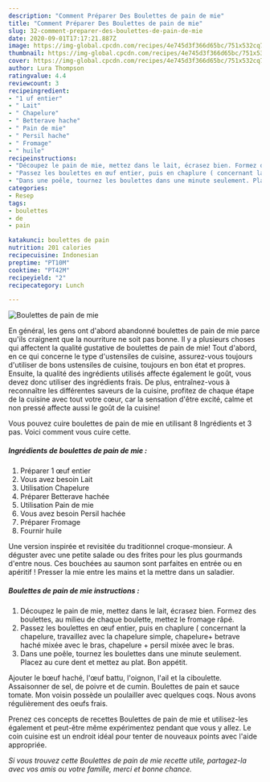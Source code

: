 ```yaml
---
description: "Comment Préparer Des Boulettes de pain de mie"
title: "Comment Préparer Des Boulettes de pain de mie"
slug: 32-comment-preparer-des-boulettes-de-pain-de-mie
date: 2020-09-01T17:17:21.887Z
image: https://img-global.cpcdn.com/recipes/4e745d3f366d65bc/751x532cq70/boulettes-de-pain-de-mie-photo-principale-de-la-recette.jpg
thumbnail: https://img-global.cpcdn.com/recipes/4e745d3f366d65bc/751x532cq70/boulettes-de-pain-de-mie-photo-principale-de-la-recette.jpg
cover: https://img-global.cpcdn.com/recipes/4e745d3f366d65bc/751x532cq70/boulettes-de-pain-de-mie-photo-principale-de-la-recette.jpg
author: Lura Thompson
ratingvalue: 4.4
reviewcount: 3
recipeingredient:
- "1 uf entier"
- " Lait"
- " Chapelure"
- " Betterave hache"
- " Pain de mie"
- " Persil hache"
- " Fromage"
- " huile"
recipeinstructions:
- "Découpez le pain de mie, mettez dans le lait, écrasez bien. Formez des boulettes, au milieu de chaque boulette, mettez le fromage râpé."
- "Passez les boulettes en œuf entier, puis en chaplure ( concernant la chapelure, travaillez avec la chapelure simple, chapelure+ betrave haché mixée avec le bras, chapelure + persil mixée avec le bras."
- "Dans une poêle, tournez les boulettes dans une minute seulement. Placez au cure dent et mettez au plat. Bon appétit."
categories:
- Resep
tags:
- boulettes
- de
- pain

katakunci: boulettes de pain 
nutrition: 201 calories
recipecuisine: Indonesian
preptime: "PT10M"
cooktime: "PT42M"
recipeyield: "2"
recipecategory: Lunch

---
```



![Boulettes de pain de mie](https://img-global.cpcdn.com/recipes/4e745d3f366d65bc/751x532cq70/boulettes-de-pain-de-mie-photo-principale-de-la-recette.jpg)

En général, les gens ont d'abord abandonné boulettes de pain de mie parce qu'ils craignent que la nourriture ne soit pas bonne. Il y a plusieurs choses qui affectent la qualité gustative de boulettes de pain de mie! Tout d'abord, en ce qui concerne le type d'ustensiles de cuisine, assurez-vous toujours d'utiliser de bons ustensiles de cuisine, toujours en bon état et propres. Ensuite, la qualité des ingrédients utilisés affecte également le goût, vous devez donc utiliser des ingrédients frais. De plus, entraînez-vous à reconnaître les différentes saveurs de la cuisine, profitez de chaque étape de la cuisine avec tout votre cœur, car la sensation d'être excité, calme et non pressé affecte aussi le goût de la cuisine!

<!--inarticleads1-->

Vous pouvez cuire boulettes de pain de mie en utilisant 8 Ingrédients et 3 pas. Voici comment vous cuire cette.

##### Ingrédients de boulettes de pain de mie :

1. Préparer 1 œuf entier
1. Vous avez besoin  Lait
1. Utilisation  Chapelure
1. Préparer  Betterave hachée
1. Utilisation  Pain de mie
1. Vous avez besoin  Persil hachée
1. Préparer  Fromage
1. Fournir  huile


Une version inspirée et revisitée du traditionnel croque-monsieur. A déguster avec une petite salade ou des frites pour les plus gourmands d&#39;entre nous. Ces bouchées au saumon sont parfaites en entrée ou en apéritif ! Presser la mie entre les mains et la mettre dans un saladier. 

<!--inarticleads2-->

##### Boulettes de pain de mie instructions :

1. Découpez le pain de mie, mettez dans le lait, écrasez bien. Formez des boulettes, au milieu de chaque boulette, mettez le fromage râpé.
1. Passez les boulettes en œuf entier, puis en chaplure ( concernant la chapelure, travaillez avec la chapelure simple, chapelure+ betrave haché mixée avec le bras, chapelure + persil mixée avec le bras.
1. Dans une poêle, tournez les boulettes dans une minute seulement. Placez au cure dent et mettez au plat. Bon appétit.


Ajouter le bœuf haché, l&#39;œuf battu, l&#39;oignon, l&#39;ail et la ciboulette. Assaisonner de sel, de poivre et de cumin. Boulettes de pain et sauce tomate. Mon voisin possède un poulailler avec quelques coqs. Nous avons régulièrement des oeufs frais. 

<!--inarticleads1-->

<p>
Prenez ces concepts de recettes Boulettes de pain de mie et utilisez-les également et peut-être même expérimentez pendant que vous y allez. Le coin cuisine est un endroit idéal pour tenter de nouveaux points avec l'aide appropriée.
</p>

<p>
<i>Si vous trouvez cette Boulettes de pain de mie recette utile, partagez-la avec vos amis ou votre famille, merci et bonne chance.</i>
</p>
